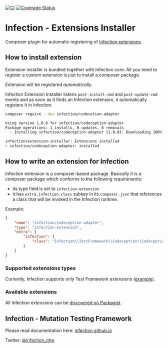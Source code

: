 
[![CI](https://github.com/infection/extension-installer/workflows/Tests/badge.svg)](https://github.com/infection/extension-installer/actions)
[![Coverage Status](https://coveralls.io/repos/github/infection/extension-installer/badge.svg?branch=master)](https://coveralls.io/github/infection/extension-installer?branch=master)

# Infection - Extensions Installer

Composer plugin for automatic registering of [Infection extensions](https://packagist.org/explore/?type=infection-extension).

## How to install extension

Extension installer is bundled together with Infection core. All you need to register a custom extension is just to install a composer package.

Extension will be registered _automatically_.

Infection Extension Installer listens `post-install-cmd` and `post-update-cmd` events and as soon as it finds an Infection extension, it automatically registers it in Infection.

```bash
composer require --dev infection/codecetion-adapter

Using version 1.0.0 for infection/codeception-adapter
Package operations: 1 installs, 0 updates, 0 removals
  - Installing infection/codeception-adapter (1.0.0): Downloading 100%

infection/extension-installer: Extensions installed
> infection/codeception-adapter: installed
``` 

## How to write an extension for Infection

Infection extension is a composer-based package. Basically it is a composer package which conforms to the following requirements:

* its type field is set to `infection-extension`
* it has `extra.infection.class` subkey in its `composer.json` that references a class that will be invoked in the Infection runtime.

Example:

```json
{
    "name": "infection/codeception-adapter",
    "type": "infection-extension",
    "extra": {
        "infection": {
            "class": "Infection\\TestFramework\\Codeception\\CodeceptionAdapterFactory"
        }
    }
}
```

### Supported extensions types

Currently, Infection supports only Test Framework extensions ([example](https://github.com/infection/codeception-adapter)).

### Available extensions

All Infection extensions can be [discovered on Packagist](https://packagist.org/explore/?type=infection-extension).

## Infection - Mutation Testing Framework

Please read documentation here: [infection.github.io](http://infection.github.io)

Twitter: [@infection_php](http://twitter.com/infection_php)
